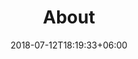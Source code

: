 ---
title: "About"
date: 2018-07-12T18:19:33+06:00
heading : "RIPPLE STUDIO"
description : "Ripple Studio is a project born out of a love for music and an obsession with high quality audio. A passion project in every sense of the term, there is only one person behind this entire operation, for better or for worse. While I would clearly benefit from finding an actual Web developer and branding department that I could pay in gratitude and exposure, I am much more confident in what I can bring as an audio engineer to your project."
expertise_title: "Expertise"
expertise_sectors: ["Customer Experience Design", "Digital Products", "Development", "Campaign & Content", "Employer Branding", "Animation & Motion Graphics", "Packaging & Product Design", "Retail & Spacial", "Print & Editorial Design", "Concept/Text", "Information Design"]
---